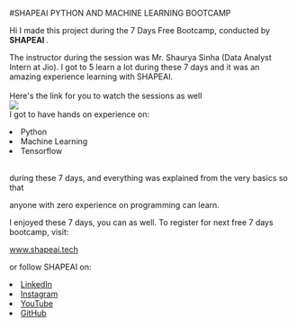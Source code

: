 #SHAPEAI PYTHON AND MACHINE LEARNING BOOTCAMP

Hi I made this project during the 7 Days Free Bootcamp, conducted by <b> SHAPEAI </b>.

The instructor during the session was Mr. Shaurya Sinha (Data Analyst Intern at Jio). I got to 5 learn a lot during these 7 days and it was an amazing experience learning with SHAPEAI.
<br><br>Here's the link for you to watch the sessions as well<br>
<a href="https://www.youtube.com/playlist?list=PL7zl8TDRnbulNEA-59W7wWgCWE8LEOD6h"> <img src="https://github.com/ShapeAI/PYTHON-AND-DATA ANALYTICS/blob/main/YOUTUBE THUMBNAIL-5.png"> </a>
 <br>I got to have hands on experience on:
<li>Python

<li>Machine Learning

<li>Tensorflow

<br>during these 7 days, and everything was explained from the very basics so that

anyone with zero experience on programming can learn.

I enjoyed these 7 days, you can as well. To register for next free 7 days bootcamp, visit:

<a href="https://www.shapeai.tech"> www.shapeai.tech</a>

or follow SHAPEAI on:

<li><a href= "https://in.linkedin.com/company/shapeai">LinkedIn</a>
<li><a href="https://www.instagram.com/shape.ai/?hl=en">Instagram</a>
<li><a href="https://www.youtube.com/channel/UCTUVDLTW9meuDXWcbmISPdA">YouTube</a>
<li><a href="https://github.com/shapeai">GitHub</a>
